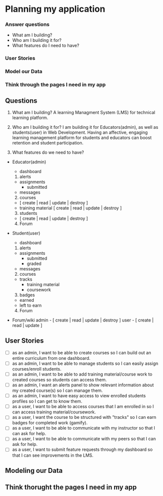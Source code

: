 # Planning my application

### Answer questions

 - What am I building?
 - Who am I building it for?
 - What features do I need to have?

### User Stories
### Model our Data
### Think through the pages I need in my app

## Questions

1. What am I building? A learning Managment System (LMS) for technical learning platform.

2. Who am I building it for? I am building it for Educators(admin), as well as students(user) in Web Development. Having an affective, engaging learning management platform for students and educators can boost retention and student participation.

3. What features do we need to have?

- Educator(admin)
  - dashboard
   1. alerts
     - assignments
       - submitted
     - messages
   2. courses
     - [ create | read | update | destroy ]
     - training material
       [ create | read | update | destroy ]
   3. students
     - [ create | read | update | destroy ]
   4. Forum
     
- Student(user)
  - dashboard
   1. alerts
     - assignments
       - submitted
       - graded
     - messages
   2. courses
     - tracks
       - training material 
       - coursework
   3. badges
     - earned
     - left to earn
   4. Forum

- Forum/wiki
   admin - [ create | read | update | destroy ]
   user - [ create | read | update ]
## User Stories

 - [ ] as an admin, I want to be able to create courses so I can build out an entire curriculum from one dashboard.
 - [ ] as an admin, I want to be able to manage students so I can easily assign courses/enroll students.
 - [ ] as an admin, I want to be able to add training material/course work to created courses so students can access them.
 - [ ] as an admin, I want an alerts panel to show relevant information about my created course(s) so I can manage them.
 - [ ] as an admin, I want to have easy access to view enrolled students profiles so I can get to know them.
 - [ ] as a user, I want to be able to access courses that I am enrolled in so I can access training material/coursework.
 - [ ] as a user, I want the course to be structured with "tracks" so I can earn badges for completed work (gamify).
 - [ ] as a user, I want to be able to communicate with my instructor so that I can ask for help.
 - [ ] as a user, I want to be able to communicate with my peers so that I can ask for help.
 - [ ] as a user, I want to submit feature requests through my dashboard so that I can see improvements in the LMS.

## Modeling our Data

## Think thorught the pages I need in my app
